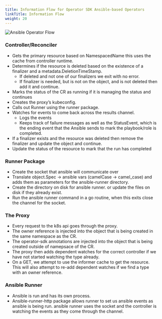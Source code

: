 ```yaml
---
title: Information Flow for Operator SDK Ansible-based Operators
linkTitle: Information Flow
weight: 20
---
```


![Ansible Operator Flow](/ao-flow.png)

### Controller/Reconciler

- Gets the primary resource based on NamespacedName this uses the cache from controller runtime.
- Determines if the resource is deleted based on the existence of a finalizer and a metadata.DeletionTimeStamp.
  - If deleted and not one of our finalizers we exit with no error.
  - If finalizer is needed, but is not on the object, and is not deleted then add it and continue.
- Marks the status of the CR as running if it is managing the status and continues
- Creates the proxy’s kubeconfig.
- Calls out Runner using the runner package.
- Watches for events to come back across the results channel.
  - Logs the events
  - Keeps track of failure messages as well as the StatusEvent, which is the ending event that the Ansible sends to mark the playbook/role is completed.
- If a finalizer exists and the resource was deleted then remove the finalizer and update the object and continue.
- Update the status of the resource to mark that the run has completed

### Runner Package

- Create the socket that ansible will communicate over
- Translate object.Spec -> ansible vars (camelCase -> camel_case) and adds them as parameters for the ansible-runner directory.
- Create the directory on disk for ansible runner. or update the files on disk if they already exist.
- Run the ansible runner command in a go routine, when this exits close the channel for the socket.

### The Proxy

- Every request to the k8s api goes through the proxy.
- The owner reference is injected into the object that is being created in the same namespace as the CR.
- The operator-sdk annotations are injected into the object that is being created outside of namepsace of the CR.
- The proxy then adds dependent watches for the correct controller if we have not started watching the type already.
- On a GET, we attempt to use the informer cache to get the resource. This will also attempt to re-add dependent watches if we find a type with an owner reference.

### Ansible Runner

- Ansible is run and has its own process.
- Ansible-runner-http package allows runner to set us ansible events as ansible is being run. ansible runner uses the socket and the controller is watching the events as they come through the channel.
